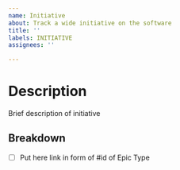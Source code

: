 ```yaml
---
name: Initiative
about: Track a wide initiative on the software
title: ''
labels: INITIATIVE
assignees: ''

---
```


# Description

Brief description of initiative

## Breakdown

- [ ] Put here link in form of #id of Epic Type
